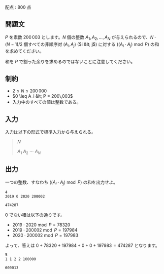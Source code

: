 配点 : $800$ 点

## 問題文

$P$ を素数 $200\,003$ とします。$N$ 個の整数 $A_1, A_2, \ldots, A_N$ が与えられるので、$N \cdot (N-1) / 2$ 個すべての非順序対 $(A_i, A_j)$ ($i &lt; j$) に対する $((A_i \cdot A_j) \bmod P)$ の和を求めてください。

和を $P$ で割った余りを求めるのではないことに注意してください。

## 制約

- $2 \leq N \leq 200\,000$
- $0 \leq A_i &lt; P = 200\,003$
- 入力中のすべての値は整数である。

## 入力

入力は以下の形式で標準入力から与えられる。

> $N$
> 
> $A_1$ $A_2$ $\cdots$ $A_N$

## 出力

一つの整数、すなわち $((A_i \cdot A_j) \bmod P)$ の和を出力せよ。

```input1
4
2019 0 2020 200002
```

```output1
474287
```

$0$ でない積は以下の通りです。

- $2019 \cdot 2020 \bmod P = 78320$
- $2019 \cdot 200002 \bmod P = 197984$
- $2020 \cdot 200002 \bmod P = 197983$

よって、答えは $0 + 78320 + 197984 + 0 + 0 + 197983 = 474287$ となります。

```input2
5
1 1 2 2 100000
```

```output2
600013
```
